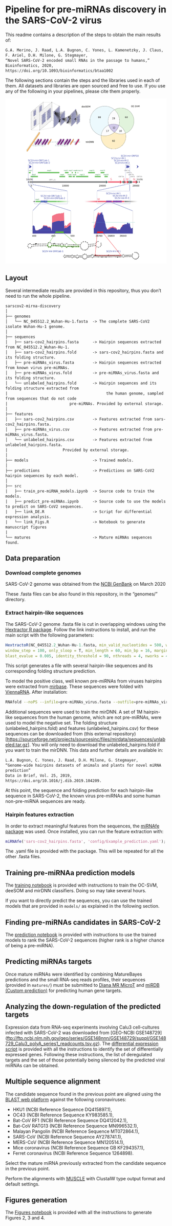 # Pipeline for  pre-miRNAs discovery in the SARS-CoV-2 virus

This readme contains a description of the steps to obtain the main results of:

	G.A. Merino, J. Raad, L.A. Bugnon, C. Yones, L. Kamenetzky, J. Claus, F. Ariel, D.H. Milone, G. Stegmayer, 
	“Novel SARS-CoV-2 encoded small RNAs in the passage to humans,” Bioinformatics, 2020, 
	https://doi.org/10.1093/bioinformatics/btaa1002

The following sections contain the steps and the libraries used in each of them. All datasets and libraries are open sourced and free to use. If you use any of the following in your pipelines, please cite them properly.

![Abstract](abstract.png)

## Layout

Several intermediate results are provided in this repository, thus you don’t need to run the whole pipeline. 

```
sarscov2-mirna-discovery
│
├── genomes
│   └── NC_045512.2_Wuhan-Hu-1.fasta  -> The complete SARS-CoV2 isolate Wuhan-Hu-1 genome. 
│
├── sequences
│   ├── sars-cov2_hairpins.fasta      -> Hairpin sequences extracted from NC_045512.2_Wuhan-Hu-1.
│   ├── sars-cov2_hairpins.fold       -> sars-cov2_hairpins.fasta and its folding structure.
│   ├── pre-miRNAs_virus.fasta        -> Hairpin sequences extracted from known virus pre-miRNAs.
│   ├── pre-miRNAs_virus.fold         -> pre-miRNAs_virus.fasta and its folding structure. 
│   └── unlabeled_hairpins.fold       -> Hairpin sequences and its folding structure extracted from 
|                                           the human genome, sampled from sequences that do not code 
|   					    pre-miRNAs. Provided by external storage.
│
├── features
│   ├── sars-cov2_hairpins.csv        -> Features extracted from sars-cov2_hairpins.fasta.
│   ├── pre-miRNAs_virus.csv          -> Features extracted from pre-miRNAs_virus.fasta.
│   └── unlabeled_hairpins.csv        -> Features extracted from unlabeled_hairpins.fasta. 
|					     Provided by external storage.
│
├── models                            -> Trained models.
│
├── predictions                       -> Predictions on SARS-CoV2 hairpin sequences by each model.
│
├── src
|   ├── train_pre-miRNA_models.ipynb  -> Source code to train the models.
|   ├── predict_pre-miRNAs.ipynb      -> Source code to use the models to predict on SARS-CoV2 sequences.
|   ├── link_DE.R                     -> Script for differential expression analysis.
|   └── link_Figs.R                   -> Notebook to generate manuscript figures
|
└── matures                           -> Mature miRNAs sequences found.

```

##  Data preparation

### Download complete genomes
SARS-CoV-2 genome was obtained from the [NCBI GenBank](https://www.ncbi.nlm.nih.gov/nuccore/1798174254) on March 2020

These .fasta files can be also found in this repository, in the “genomes/” directory.

### Extract hairpin-like sequences 
The SARS-CoV-2 genome .fasta file is cut in overlapping windows using the [Hextractor R package](https://cran.r-project.org/web/packages/HextractoR/index.html). Follow the link instructions to install, and run the main script with the following parameters:    

```R
HextractoR(NC_045512.2_Wuhan-Hu-1.fasta, min_valid_nucleotides = 500, window_size = 600, 
window_step = 100, only_sloop = T, min_length = 60, min_bp = 16, margin_bp = 6, 
blast_evalue = 0.005, identity_threshold = 90, nthreads = 4, nworks = 4, filter_files = { })
```

This script generates a file with several hairpin-like sequences and its corresponding folding structure prediction. 

To model the positive class, well known pre-miRNAs from viruses hairpins were extracted from [mirbase](http://www.mirbase.org/). These sequences were 	folded with [ViennaRNA](https://www.tbi.univie.ac.at/RNA/). After installation:

```bash
RNAfold --noPS --infile=pre-miRNAs_virus.fasta --outfile=pre-miRNAs_virus.fold
```

Additional sequences were used to train the mirDNN. A set of 1M hairpin-like sequences from the human genome, which are not pre-miRNAs, were used to model the negative set. The folding structure (unlabeled_hairpins.fold) and features (unlabeled_hairpins.csv) for these sequences can be downloaded from (this external repository)[https://sourceforge.net/projects/sourcesinc/files/mirdata/sequences/unlabeled.tar.gz]. You will only need to download the unlabeled_hairpins.fold if you want to train the mirDNN. This data and further details are available in:

	L.A. Bugnon, C. Yones, J. Raad, D.H. Milone, G. Stegmayer, 
	“Genome-wide hairpins datasets of animals and plants for novel miRNA prediction” 
	Data in Brief, Vol. 25, 2019, https://doi.org/10.1016/j.dib.2019.104209.

At this point, the sequence and folding prediction for each hairpin-like sequence in SARS-CoV-2, the known virus pre-miRNAs and some human non-pre-miRNA sequences are ready.

### Hairpin features extraction

In order to extract meaningful features from the sequences, the [miRNAfe package](http://sourceforge.net/projects/sourcesinc/files/mirnafe/0.90/) was used. Once installed, you can run the feature extraction with:

```matlab
miRNAfe('sars-cov2_hairpins.fasta', 'config/Example_prediction.yaml');
```
The .yaml file is provided with the package. This will be repeated for all the other .fasta files. 

## Training pre-miRNAa prediction models 

The [training notebook](src/train_pre-miRNA_models.ipynb) is provided with instructions to train the OC-SVM, deeSOM and mirDNN classifiers. Doing so may take several hours. 

If you want to directly predict the sequences, you can use the trained models that are provided in `models/` as explained in the following section.

## Finding pre-miRNAs candidates in SARS-CoV-2

The [prediction notebook](src/predict_pre-miRNAs.ipynb) is provided with instructions to use the trained models to rank the SARS-CoV-2 sequences (higher rank is a higher chance of being a pre-miRNA). 

## Predicting miRNAs targets

Once mature miRNAs were identified by combining MatureBayes predictions and the small RNA-seq reads profiles, their sequences (provided in  `matures/`) must be  submitted to [Diana MR MicroT](http://diana.imis.athena-innovation.gr/DianaTools/index.php?r=mrmicrot/index) and [miRDB (Custom prediction)](http://www.mirdb.org/custom.html) for predicting human gene targets. 
   
## Analyzing the down-regulation of the predicted targets

Expression data from RNA-seq experiments involving Calu3 cell-cultures infected with SARS-CoV-2 was downloaded from [GEO-NCBI GSE148729] (ftp://ftp.ncbi.nlm.nih.gov/geo/series/GSE148nnn/GSE148729/suppl/GSE148729_Calu3_polyA_series1_readcounts.tsv.gz). The [differential expression script](src/link_DE.R) is provided with all the instructions to identify the set of differentially expressed genes. Following these instructions, the list of deregulated targets and the set of those potentially being silenced by the predicted viral miRNAs can be obtained. 

## Multiple sequence alignment

The candidate sequence found in the previous point are aligned using the [BLAST web platform](https://blast.ncbi.nlm.nih.gov/Blast.cgi?PROGRAM=blastn&PAGE_TYPE=BlastSearch&LINK_LOC=blasthome) against the following coronaviruses:

- HKU1 (NCBI Reference Sequence DQ415897.1),
- OC43 (NCBI Reference Sequence KY983585.1),
- Bat-CoV RF1 (NCBI Reference Sequence DQ412042.1), 
- Bat-CoV RATG13 (NCBI Reference Sequence MN996532.1), 
- Malayan Pangolin (NCBI Reference Sequence MT072864.1), 
- SARS-CoV (NCBI Reference Sequence AY278741.1), 
- MERS-CoV (NCBI Reference Sequence MN120514.1), 
- Mice coronavirus (NCBI Reference Sequence GB KF294357.1),
- Ferret coronavirus (NCBI Reference Sequence 1264898). 

Select the mature miRNA previously extracted from the candidate sequence in the previous point.

Perform the alignments with [MUSCLE](https://www.ebi.ac.uk/Tools/msa/muscle/) with ClustalW type output format and default settings.

## Figures generation

The [Figures notebook](src/link_Figs.R) is provided with all the instructions to generate Figures 2, 3 and 4. 
 
